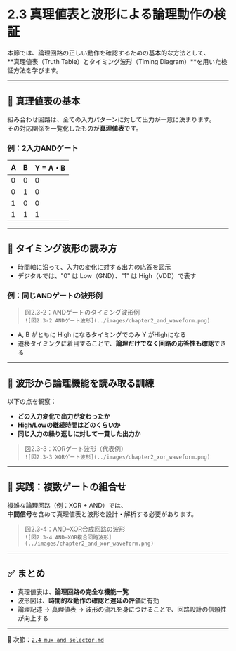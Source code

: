 # 2.3 真理値表と波形による論理動作の検証

本節では、論理回路の正しい動作を確認するための基本的な方法として、  
**真理値表（Truth Table）とタイミング波形（Timing Diagram）**を用いた検証方法を学びます。

---

## 🔹 真理値表の基本

組み合わせ回路は、全ての入力パターンに対して出力が一意に決まります。  
その対応関係を一覧化したものが**真理値表**です。

### 例：2入力ANDゲート

| A | B | Y = A・B |
|---|---|---------|
| 0 | 0 | 0 |
| 0 | 1 | 0 |
| 1 | 0 | 0 |
| 1 | 1 | 1 |

---

## 🔹 タイミング波形の読み方

- 時間軸に沿って、入力の変化に対する出力の応答を図示
- デジタルでは、"0" は Low（GND）、"1" は High（VDD）で表す

### 例：同じANDゲートの波形例

> 図2.3-2：ANDゲートのタイミング波形例  
> `![図2.3-2 ANDゲート波形](../images/chapter2_and_waveform.png)`

- A, B がともに High になるタイミングでのみ Y がHighになる
- 遷移タイミングに着目することで、**論理だけでなく回路の応答性も確認**できる

---

## 🔹 波形から論理機能を読み取る訓練

以下の点を観察：

- **どの入力変化で出力が変わったか**
- **High/Lowの継続時間はどのくらいか**
- **同じ入力の繰り返しに対して一貫した出力か**

> 図2.3-3：XORゲート波形（代表例）  
> `![図2.3-3 XORゲート波形](../images/chapter2_xor_waveform.png)`

---

## 🔹 実践：複数ゲートの組合せ

複雑な論理回路（例：XOR + AND）では、  
**中間信号**を含めて真理値表と波形を設計・解析する必要があります。

> 図2.3-4：AND–XOR合成回路の波形  
> `![図2.3-4 AND–XOR複合回路波形](../images/chapter2_and_xor_waveform.png)`

---

## ✅ まとめ

- 真理値表は、**論理回路の完全な機能一覧**
- 波形図は、**時間的な動作の確認と遅延の評価**に有効
- 論理記述 → 真理値表 → 波形の流れを身につけることで、回路設計の信頼性が向上する

---

📎 次節：[`2.4_mux_and_selector.md`](./2.4_mux_and_selector.md)
